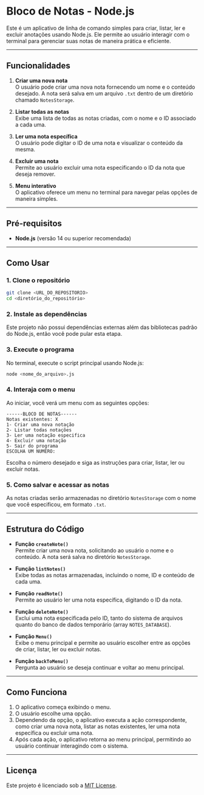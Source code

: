 
# Bloco de Notas - Node.js

Este é um aplicativo de linha de comando simples para criar, listar, ler e excluir anotações usando Node.js. Ele permite ao usuário interagir com o terminal para gerenciar suas notas de maneira prática e eficiente.

---

## Funcionalidades

1. **Criar uma nova nota**  
   O usuário pode criar uma nova nota fornecendo um nome e o conteúdo desejado. A nota será salva em um arquivo `.txt` dentro de um diretório chamado `NotesStorage`.

2. **Listar todas as notas**  
   Exibe uma lista de todas as notas criadas, com o nome e o ID associado a cada uma.

3. **Ler uma nota específica**  
   O usuário pode digitar o ID de uma nota e visualizar o conteúdo da mesma.

4. **Excluir uma nota**  
   Permite ao usuário excluir uma nota especificando o ID da nota que deseja remover.

5. **Menu interativo**  
   O aplicativo oferece um menu no terminal para navegar pelas opções de maneira simples.

---

## Pré-requisitos

- **Node.js** (versão 14 ou superior recomendada)

---

## Como Usar

### 1. Clone o repositório

```bash
git clone <URL_DO_REPOSITORIO>
cd <diretório_do_repositório>
```

### 2. Instale as dependências

Este projeto não possui dependências externas além das bibliotecas padrão do Node.js, então você pode pular esta etapa.

### 3. Execute o programa

No terminal, execute o script principal usando Node.js:

```bash
node <nome_do_arquivo>.js
```

### 4. Interaja com o menu

Ao iniciar, você verá um menu com as seguintes opções:

```
------BLOCO DE NOTAS------
Notas existentes: X
1- Criar uma nova notação
2- Listar todas notações
3- Ler uma notação especifica
4- Excluir uma notação
5- Sair do programa
ESCOLHA UM NUMERO:
```

Escolha o número desejado e siga as instruções para criar, listar, ler ou excluir notas.

### 5. Como salvar e acessar as notas

As notas criadas serão armazenadas no diretório `NotesStorage` com o nome que você especificou, em formato `.txt`.

---

## Estrutura do Código

- **Função `createNote()`**  
  Permite criar uma nova nota, solicitando ao usuário o nome e o conteúdo. A nota será salva no diretório `NotesStorage`.

- **Função `listNotes()`**  
  Exibe todas as notas armazenadas, incluindo o nome, ID e conteúdo de cada uma.

- **Função `readNote()`**  
  Permite ao usuário ler uma nota específica, digitando o ID da nota.

- **Função `deleteNote()`**  
  Exclui uma nota especificada pelo ID, tanto do sistema de arquivos quanto do banco de dados temporário (array `NOTES_DATABASE`).

- **Função `Menu()`**  
  Exibe o menu principal e permite ao usuário escolher entre as opções de criar, listar, ler ou excluir notas.

- **Função `backToMenu()`**  
  Pergunta ao usuário se deseja continuar e voltar ao menu principal.

---

## Como Funciona

1. O aplicativo começa exibindo o menu.
2. O usuário escolhe uma opção.
3. Dependendo da opção, o aplicativo executa a ação correspondente, como criar uma nova nota, listar as notas existentes, ler uma nota específica ou excluir uma nota.
4. Após cada ação, o aplicativo retorna ao menu principal, permitindo ao usuário continuar interagindo com o sistema.

---

## Licença

Este projeto é licenciado sob a [MIT License](LICENSE).
